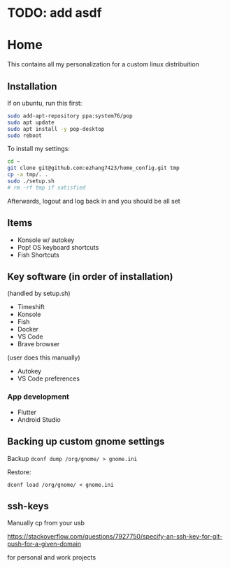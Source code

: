 # TODO: add asdf

# Home

This contains all my personalization for a custom linux distribuition

## Installation

If on ubuntu, run this first:

```bash
sudo add-apt-repository ppa:system76/pop
sudo apt update
sudo apt install -y pop-desktop
sudo reboot
```

To install my settings:

```bash
cd ~
git clone git@github.com:ezhang7423/home_config.git tmp
cp -a tmp/. .
sudo ./setup.sh
# rm -rf tmp if satisfied
```

Afterwards, logout and log back in and you should be all set

## Items

- Konsole w/ autokey
- Pop! OS keyboard shortcuts
- Fish Shortcuts

## Key software (in order of installation)

(handled by setup.sh)

- Timeshift
- Konsole
- Fish
- Docker
- VS Code
- Brave browser

(user does this manually)

- Autokey
- VS Code preferences

### App development

- Flutter
- Android Studio

## Backing up custom gnome settings

Backup
`dconf dump /org/gnome/ > gnome.ini`

Restore:

`dconf load /org/gnome/ < gnome.ini`

## ssh-keys

Manually cp from your usb

https://stackoverflow.com/questions/7927750/specify-an-ssh-key-for-git-push-for-a-given-domain

for personal and work projects

